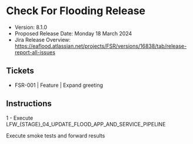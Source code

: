 # Check For Flooding Release

* Version: 8.1.0
* Proposed Release Date: Monday 18 March 2024
* Jira Release Overview: https://eaflood.atlassian.net/projects/FSR/versions/16838/tab/release-report-all-issues

## Tickets

- FSR-001 | Feature | Expand greeting

## Instructions

1 - Execute LFW_{STAGE}_04_UPDATE_FLOOD_APP_AND_SERVICE_PIPELINE

Execute smoke tests and forward results
